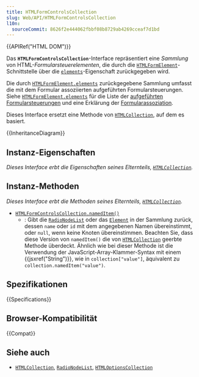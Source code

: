 ```yaml
---
title: HTMLFormControlsCollection
slug: Web/API/HTMLFormControlsCollection
l10n:
  sourceCommit: 8626f2e444062fbbf08b8729ab4269cceaf7d1bd
---
```


{{APIRef("HTML DOM")}}

Das **`HTMLFormControlsCollection`**-Interface repräsentiert eine _Sammlung_ von HTML-_Formularsteuerelementen_, die durch die [`HTMLFormElement`](/de/docs/Web/API/HTMLFormElement)-Schnittstelle über die [`elements`](/de/docs/Web/API/HTMLFormElement/elements)-Eigenschaft zurückgegeben wird.

Die durch [`HTMLFormElement.elements`](/de/docs/Web/API/HTMLFormElement/elements) zurückgegebene Sammlung umfasst die mit dem Formular assoziierten aufgeführten Formularsteuerungen. Siehe [`HTMLFormElement.elements`](/de/docs/Web/API/HTMLFormElement/elements) für die Liste der [aufgeführten Formularsteuerungen](/de/docs/Web/API/HTMLFormElement/elements#value) und eine Erklärung der [Formularassoziation](/de/docs/Web/API/HTMLFormElement/elements#associated_form_controls).

Dieses Interface ersetzt eine Methode von [`HTMLCollection`](/de/docs/Web/API/HTMLCollection), auf dem es basiert.

{{InheritanceDiagram}}

## Instanz-Eigenschaften

_Dieses Interface erbt die Eigenschaften seines Elternteils, [`HTMLCollection`](/de/docs/Web/API/HTMLCollection)._

## Instanz-Methoden

_Dieses Interface erbt die Methoden seines Elternteils, [`HTMLCollection`](/de/docs/Web/API/HTMLCollection)._

- [`HTMLFormControlsCollection.namedItem()`](/de/docs/Web/API/HTMLFormControlsCollection/namedItem)
  - : Gibt die [`RadioNodeList`](/de/docs/Web/API/RadioNodeList) oder das [`Element`](/de/docs/Web/API/Element) in der Sammlung zurück, dessen `name` oder `id` mit dem angegebenen Namen übereinstimmt, oder `null`, wenn keine Knoten übereinstimmen. Beachten Sie, dass diese Version von `namedItem()` die von [`HTMLCollection`](/de/docs/Web/API/HTMLCollection) geerbte Methode überdeckt. Ähnlich wie bei dieser Methode ist die Verwendung der JavaScript-Array-Klammer-Syntax mit einem {{jsxref("String")}}, wie in `collection["value"]`, äquivalent zu `collection.namedItem("value")`.

## Spezifikationen

{{Specifications}}

## Browser-Kompatibilität

{{Compat}}

## Siehe auch

- [`HTMLCollection`](/de/docs/Web/API/HTMLCollection), [`RadioNodeList`](/de/docs/Web/API/RadioNodeList), [`HTMLOptionsCollection`](/de/docs/Web/API/HTMLOptionsCollection)
